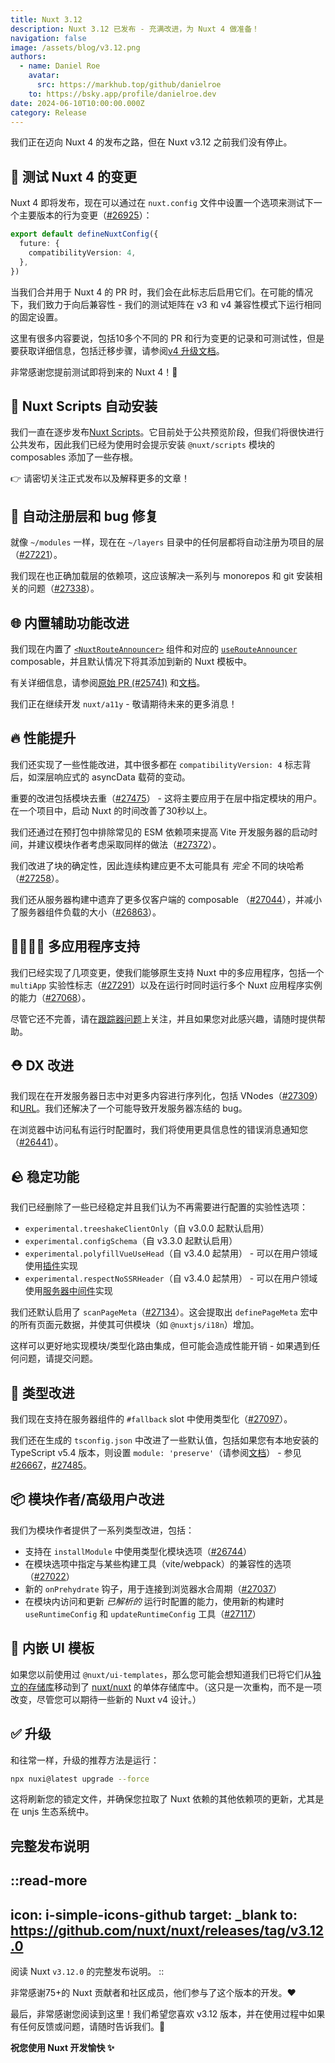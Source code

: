 ```yaml
---
title: Nuxt 3.12
description: Nuxt 3.12 已发布 - 充满改进，为 Nuxt 4 做准备！
navigation: false
image: /assets/blog/v3.12.png
authors:
  - name: Daniel Roe
    avatar:
      src: https://markhub.top/github/danielroe
    to: https://bsky.app/profile/danielroe.dev
date: 2024-06-10T10:00:00.000Z
category: Release
---
```


我们正在迈向 Nuxt 4 的发布之路，但在 Nuxt v3.12 之前我们没有停止。

## 🚀 测试 Nuxt 4 的变更

Nuxt 4 即将发布，现在可以通过在 `nuxt.config` 文件中设置一个选项来测试下一个主要版本的行为变更（[#26925](https://github.com/nuxt/nuxt/pull/26925)）：

```ts
export default defineNuxtConfig({
  future: {
    compatibilityVersion: 4,
  },
})
```

当我们合并用于 Nuxt 4 的 PR 时，我们会在此标志后启用它们。在可能的情况下，我们致力于向后兼容性 - 我们的测试矩阵在 v3 和 v4 兼容性模式下运行相同的固定设置。

这里有很多内容要说，包括10多个不同的 PR 和行为变更的记录和可测试性，但是要获取详细信息，包括迁移步骤，请参阅[v4 升级文档](/docs/getting-started/upgrade#testing-nuxt-4)。

非常感谢您提前测试即将到来的 Nuxt 4！🙏

## 📜 Nuxt Scripts 自动安装

我们一直在逐步发布[Nuxt Scripts](https://scripts.nuxt.com/)。它目前处于公共预览阶段，但我们将很快进行公共发布，因此我们已经为使用时会提示安装 `@nuxt/scripts` 模块的 composables 添加了一些存根。

👉 请密切关注正式发布以及解释更多的文章！

## 🌈 自动注册层和 bug 修复

就像 `~/modules` 一样，现在在 `~/layers` 目录中的任何层都将自动注册为项目的层（[#27221](https://github.com/nuxt/nuxt/pull/27221)）。

我们现在也正确加载层的依赖项，这应该解决一系列与 monorepos 和 git 安装相关的问题（[#27338](https://github.com/nuxt/nuxt/pull/27338)）。

## 🌐 内置辅助功能改进

我们现在内置了 [`<NuxtRouteAnnouncer>`](/docs/api/components/nuxt-route-announcer) 组件和对应的 [`useRouteAnnouncer`](/docs/api/composables/use-route-announcer) composable，并且默认情况下将其添加到新的 Nuxt 模板中。

有关详细信息，请参阅[原始 PR (#25741)](https://github.com/nuxt/nuxt/pull/25741) 和[文档](/docs/api/components/nuxt-route-announcer)。

我们正在继续开发 `nuxt/a11y` - 敬请期待未来的更多消息！

## 🔥 性能提升

我们还实现了一些性能改进，其中很多都在 `compatibilityVersion: 4` 标志背后，如深层响应式的 asyncData 载荷的变动。

重要的改进包括模块去重（[#27475](https://github.com/nuxt/nuxt/pull/27475)） - 这将主要应用于在层中指定模块的用户。在一个项目中，启动 Nuxt 的时间改善了30秒以上。

我们还通过在预打包中排除常见的 ESM 依赖项来提高 Vite 开发服务器的启动时间，并建议模块作者考虑采取同样的做法（[#27372](https://github.com/nuxt/nuxt/pull/27372)）。

我们改进了块的确定性，因此连续构建应更不太可能具有 _完全_ 不同的块哈希（[#27258](https://github.com/nuxt/nuxt/pull/27258)）。

我们还从服务器构建中遗弃了更多仅客户端的 composable （[#27044](https://github.com/nuxt/nuxt/pull/27044)），并减小了服务器组件负载的大小（[#26863](https://github.com/nuxt/nuxt/pull/26863)）。

## 👨‍👩‍👧‍👦 多应用程序支持

我们已经实现了几项变更，使我们能够原生支持 Nuxt 中的多应用程序，包括一个 `multiApp` 实验性标志（[#27291](https://github.com/nuxt/nuxt/pull/27291)）以及在运行时同时运行多个 Nuxt 应用程序实例的能力（[#27068](https://github.com/nuxt/nuxt/pull/27068)）。

尽管它还不完善，请在[跟踪器问题](https://github.com/nuxt/nuxt/issues/21635)上关注，并且如果您对此感兴趣，请随时提供帮助。

## ⛑️ DX 改进

我们现在在开发服务器日志中对更多内容进行序列化，包括 VNodes（[#27309](https://github.com/nuxt/nuxt/pull/27309)）和[URL](https://github.com/nuxt/nuxt/commit/a549b46e9)。我们还解决了一个可能导致开发服务器冻结的 bug。

在浏览器中访问私有运行时配置时，我们将使用更具信息性的错误消息通知您（[#26441](https://github.com/nuxt/nuxt/pull/26441)）。

## 🪨 稳定功能

我们已经删除了一些已经稳定并且我们认为不再需要进行配置的实验性选项：

- `experimental.treeshakeClientOnly`（自 v3.0.0 起默认启用）
- `experimental.configSchema`（自 v3.3.0 起默认启用）
- `experimental.polyfillVueUseHead`（自 v3.4.0 起禁用） - 可以在用户领域使用[插件](https://github.com/nuxt/nuxt/blob/f209158352b09d1986aa320e29ff36353b91c358/packages/nuxt/src/head/runtime/plugins/vueuse-head-polyfill.ts#L10-L11)实现
- `experimental.respectNoSSRHeader`（自 v3.4.0 起禁用） - 可以在用户领域使用[服务器中间件](https://github.com/nuxt/nuxt/blob/c660b39447f0d5b8790c0826092638d321cd6821/packages/nuxt/src/core/runtime/nitro/no-ssr.ts#L8-L9)实现

我们还默认启用了 `scanPageMeta`（[#27134](https://github.com/nuxt/nuxt/pull/27134)）。这会提取出 `definePageMeta` 宏中的所有页面元数据，并使其可供模块（如 `@nuxtjs/i18n`）增加。

这样可以更好地实现模块/类型化路由集成，但可能会造成性能开销 - 如果遇到任何问题，请提交问题。

## 💪 类型改进

我们现在支持在服务器组件的 `#fallback` slot 中使用类型化（[#27097](https://github.com/nuxt/nuxt/pull/27097)）。

我们还在生成的 `tsconfig.json` 中改进了一些默认值，包括如果您有本地安装的 TypeScript v5.4 版本，则设置 `module: 'preserve'`（请参阅[文档](https://www.typescriptlang.org/tsconfig/#preserve)） - 参见 [#26667](https://github.com/nuxt/nuxt/pull/26667)，[#27485](https://github.com/nuxt/nuxt/pull/27485)。

## 📦 模块作者/高级用户改进

我们为模块作者提供了一系列类型改进，包括：

- 支持在 `installModule` 中使用类型化模块选项（[#26744](https://github.com/nuxt/nuxt/pull/26744)）
- 在模块选项中指定与某些构建工具（vite/webpack）的兼容性的选项（[#27022](https://github.com/nuxt/nuxt/pull/27022)）
- 新的 `onPrehydrate` 钩子，用于连接到浏览器水合周期（[#27037](https://github.com/nuxt/nuxt/pull/27037)）
- 在模块内访问和更新 _已解析的_ 运行时配置的能力，使用新的构建时 `useRuntimeConfig` 和 `updateRuntimeConfig` 工具（[#27117](https://github.com/nuxt/nuxt/pull/27117)）

## 🎨 内嵌 UI 模板

如果您以前使用过 `@nuxt/ui-templates`，那么您可能会想知道我们已将它们从[独立的存储库](https://github.com/nuxt/ui-templates)移动到了 [nuxt/nuxt](https://github.com/nuxt/nuxt) 的单体存储库中。（这只是一次重构，而不是一项改变，尽管您可以期待一些新的 Nuxt v4 设计。）

## ✅ 升级

和往常一样，升级的推荐方法是运行：

```sh
npx nuxi@latest upgrade --force
```

这将刷新您的锁定文件，并确保您拉取了 Nuxt 依赖的其他依赖项的更新，尤其是在 unjs 生态系统中。

## 完整发布说明

::read-more
---
icon: i-simple-icons-github
target: _blank
to: https://github.com/nuxt/nuxt/releases/tag/v3.12.0
---
阅读 Nuxt `v3.12.0` 的完整发布说明。
::

非常感谢75+的 Nuxt 贡献者和社区成员，他们参与了这个版本的开发。❤️

最后，非常感谢您阅读到这里！我们希望您喜欢 v3.12 版本，并在使用过程中如果有任何反馈或问题，请随时告诉我们。🙏

**祝您使用 Nuxt 开发愉快 ✨**
